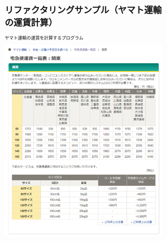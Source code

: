 # リファクタリングサンプル（ヤマト運輸の運賃計算）

ヤマト運輸の運賃を計算するプログラム

![ヤマト運輸運賃表](https://github.com/mrp1q7z/refactor-example/blob/add_images/images/img-01.png)
